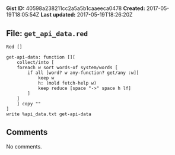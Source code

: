 # 

**Gist ID:** 40598a238211cc2a5a5b1caaeeca0478
**Created:** 2017-05-19T18:05:54Z
**Last updated:** 2017-05-19T18:26:20Z

## File: `get_api_data.red`

```Red
Red []

get-api-data: function [][
    collect/into [
    foreach w sort words-of system/words [
        if all [word? w any-function? get/any :w][
            keep w
            h: (mold fetch-help w)
            keep reduce [space "->" space h lf]
        ]
    ]
    ] copy ""
]
write %api_data.txt get-api-data
```

## Comments

No comments.
